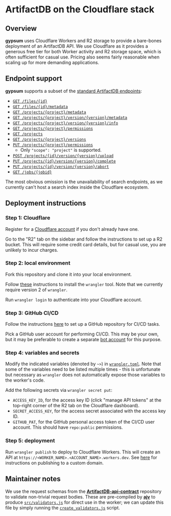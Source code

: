 # ArtifactDB on the Cloudflare stack

## Overview

**gypsum** uses Cloudflare Workers and R2 storage to provide a bare-bones deployment of an ArtifactDB API.
We use Cloudflare as it provides a generous free tier for both Worker activity and R2 storage space, which is often sufficient for casual use.
Pricing also seems fairly reasonable when scaling up for more demanding applications.

## Endpoint support

**gypsum** supports a subset of the [standard ArtifactDB endpoints](https://github.com/ArtifactDB/ArtifactDB-api-contract):

- [`GET /files/{id}`](https://github.com/ArtifactDB/ArtifactDB-api-contract#get-file-contents)
- [`GET /files/{id}/metadata`](https://github.com/ArtifactDB/ArtifactDB-api-contract#get-file-metadata)
- [`GET /projects/{project}/metadata`](https://github.com/ArtifactDB/ArtifactDB-api-contract#get-project-metadata)
- [`GET /projects/{project}/version/{version}/metadata`](https://github.com/ArtifactDB/ArtifactDB-api-contract#get-project-version-metadata)
- [`GET /projects/{project}/version/{version}/info`](https://github.com/ArtifactDB/ArtifactDB-api-contract#get-version-information)
- [`GET /projects/{project}/permissions`](https://github.com/ArtifactDB/ArtifactDB-api-contract#get-project-permissions)
- [`GET /projects`](https://github.com/ArtifactDB/ArtifactDB-api-contract#list-projects)
- [`GET /projects/{project}/versions`](https://github.com/ArtifactDB/ArtifactDB-api-contract#list-project-versions)
- [`PUT /projects/{project}/permissions`](https://github.com/ArtifactDB/ArtifactDB-api-contract#set-project-permissions)
  - Only `"scope": "project"` is supported.
- [`POST /projects/{id}/version/{version}/upload`](https://github.com/ArtifactDb/ArtifactDB-api-contract#start-version-upload)
- [`PUT /projects/{id}/version/{version}/complete`](https://github.com/ArtifactDb/ArtifactDB-api-contract#complete-version-upload)
- [`PUT /projects/{id}/version/{version}/abort`](https://github.com/ArtifactDb/ArtifactDB-api-contract#abort-version-upload)
- [`GET /jobs/{jobid}`](https://github.com/ArtifactDB/ArtifactDB-api-contract#get-post-upload-job-status)

The most obvious omission is the unavailability of search endpoints, as we currently can't host a search index inside the Cloudflare ecosystem.

## Deployment instructions

### Step 1: Cloudflare 

Register for a [Cloudflare account](https://cloudflare.com) if you don't already have one.

Go to the "R2" tab on the sidebar and follow the instructions to set up a R2 bucket.
This will require some credit card details, but for casual use, you are unlikely to incur charges.

### Step 2: local environment

Fork this repository and clone it into your local environment. 

Follow [these](https://developers.cloudflare.com/workers/wrangler/get-started/) instructions to install the `wrangler` tool.
Note that we currently require version 2 of `wrangler`.

Run `wrangler login` to authenticate into your Cloudflare account.

### Step 3: GitHub CI/CD 

Follow the instructions [here](https://github.com/ArtifactDB/gypsum-actions) to set up a GitHub repository for CI/CD tasks.

Pick a GitHub user account for performing CI/CD. This may be your own, but it may be preferable to create a separate [bot account](https://github.com/ArtifactDB-bot) for this purpose.

### Step 4: variables and secrets

Modify the indicated variables (denoted by `~>`) in [`wrangler.toml`](wrangler.toml).
Note that some of the variables need to be listed multiple times - this is unfortunate but necessary as `wrangler` does not automatically expose those variables to the worker's code.

Add the following secrets via `wrangler secret put`:

- `ACCESS_KEY_ID`, for the access key ID (click "manage API tokens" at the top-right corner of the R2 tab on the Cloudflare dashboard).
- `SECRET_ACCESS_KEY`, for the access secret associated with the access key ID.
- `GITHUB_PAT`, for the GitHub personal access token of the CI/CD user account. 
  This should have `repo:public` permissions.

### Step 5: deployment

Run `wrangler publish` to deploy to Cloudflare Workers.
This will create an API at `https://<WORKER_NAME>.<ACCOUNT_NAME>.workers.dev`.
See [here](https://developers.cloudflare.com/workers/platform/environments) for instructions on publishing to a custom domain.

## Maintainer notes

We use the request schemas from the [**ArtifactDB-api-contract**](https://github.com/ArtifactDB/ArtifactDB-api-contract) repository to validate non-trivial request bodies.
These are pre-compiled by [**ajv**](https://ajv.js.org) to produce [`src/validators.js`](src/validators.js) for direct use in the worker;
we can update this file by simply running the [`create_validators.js`](create_validators.js) script.
